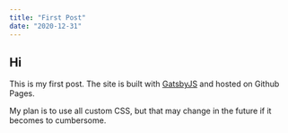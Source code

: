 ```yaml
---
title: "First Post"
date: "2020-12-31"
---
```


## Hi

This is my first post. The site is built with [GatsbyJS](https://www.gatsbyjs.com/) and hosted on 
Github Pages.

My plan is to use all custom CSS, but that may change in the future if it becomes to cumbersome.